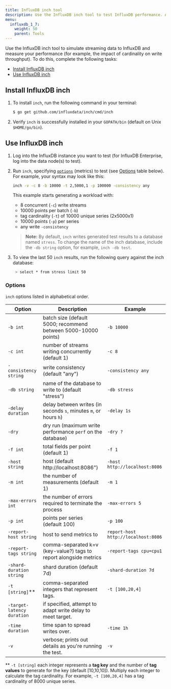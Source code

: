 ```yaml
---
title: InfluxDB inch tool
description: Use the InfluxDB inch tool to test InfluxDB performance. Adjust the number of points and tag values to test ingesting different tag cardinalities.
menu:
  influxdb_1_7:
    weight: 50
    parent: Tools
---
```


Use the InfluxDB inch tool to simulate streaming data to InfluxDB and measure your performance (for example, the impact of cardinality on write throughput). To do this, complete the following tasks:

- [Install InfluxDB inch](#install-influxdb-inch)
- [Use InfluxDB inch](#use-influxdb-inch)

## Install InfluxDB inch

1. To install `inch`, run the following command in your terminal:

    ```bash
    $ go get github.com/influxdata/inch/cmd/inch
    ```

2. Verify `inch` is successfully installed in your `GOPATH/bin` (default on Unix `$HOME/go/bin`).

## Use InfluxDB inch

1. Log into the InfluxDB instance you want to test (for InfluxDB Enterprise, log into the data node(s) to test).
2. Run `inch`, specifying [`options`](#options) (metrics) to test (see [Options](#options) table below). For example, your syntax may look like this:

    ```bash
    inch -v -c 8 -b 10000 -t 2,5000,1 -p 100000 -consistency any
    ```

    This example starts generating a workload with:
  
    - 8 concurrent (`-c`) write streams
    - 10000 points per batch (`-b`)
    - tag cardinality (`-t`) of 10000 unique series (2x5000x1)
    - 10000 points (`-p`) per series
    - any write `-consistency`

    > **Note:** By default, `inch` writes generated test results to a database named `stress`. To change the name of the inch database, include the `-db string` option, for example, `inch -db test`.

3. To view the last 50 `inch` results, run the following query against the inch database:

    ```bash
     > select * from stress limit 50
   ```

### Options

`inch` options listed in alphabetical order.

|Option                      | Description                                                                     |Example                              |
|------------                | ----------                                                                      | -------                             |
| `-b int`                   |  batch size (default 5000; recommend between 5000-10000 points)                 | `-b 10000`                          |
| `-c int`                   |  number of streams writing concurrently (default 1)                             | `-c 8`                              |
| `-consistency string`      |  write consistency (default "any")                                              | `-consistency any`                  |
| `-db string`               |  name of the database to write to (default "stress")                            | `-db stress`                        |
| `-delay duration`          |  delay between writes (in seconds `s`, minutes `m`, or hours `h`)               | `-delay 1s`                         |
| `-dry`                     |  dry run (maximum write performance `perf` on the database)                     | `-dry ?`                            |
| `-f int`                   |  total fields per point (default 1)                                             | `-f 1`                              |
|`-host string`              |  host (default http<nolink>://localhost:8086")                                  | `-host http://localhost:8086`       |
| `-m int`                   |  the number of measurements (default 1)                                         | `-m 1`                              |
| `-max-errors int`          |  the number of errors required to terminate the process                         | `-max-errors 5`                     |
| `-p int`                   |  points per series (default 100)                                                | `-p 100`                            |
| `-report-host string`      |  host to send metrics to                                                        | `report-host http://localhost:8086` |
| `-report-tags string`      |  comma-separated k=v (key-value?) tags to report alongside metrics              | `-report-tags cpu=cpu1`             |
| `-shard-duration string`   |  shard duration (default 7d)                                                    |`-shard-duration 7d`                 |
| `-t [string]`&ast;&ast;    |  comma-separated integers that represent tags.                                  | `-t [100,20,4]`                     |
| `-target-latency duration` |  if specified, attempt to adapt write delay to meet target.                     |                                     |
| `-time duration`           |  time span to spread writes over.                                               | `-time 1h`                          |
|  `-v`                      |  verbose; prints out details as you're running the test.                        | `-v`                                |

&ast;&ast; `-t [string]` each integer represents a **tag key** and the number of **tag values** to generate for the key (default [10,10,10]). Multiply each integer to calculate the tag cardinality. For example, `-t [100,20,4]` has a tag cardinality of 8000 unique series.
